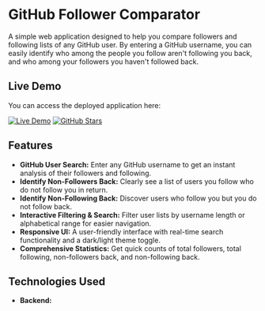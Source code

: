 # GitHub Follower Comparator

A simple web application designed to help you compare followers and following lists of any GitHub user. By entering a GitHub username, you can easily identify who among the people you follow aren't following you back, and who among your followers you haven't followed back.

## Live Demo

You can access the deployed application here:

[![Live Demo](https://img.shields.io/badge/Live_Demo-00C7B7?logo=netlify)](https://github-compare-web.vercel.app/)
[![GitHub Stars](https://img.shields.io/github/stars/RissMorisson/GithubCompareWeb?style=social)](https://github.com/RissMorisson/GithubCompareWeb/stargazers)

## Features

* **GitHub User Search:** Enter any GitHub username to get an instant analysis of their followers and following.
* **Identify Non-Followers Back:** Clearly see a list of users you follow who do not follow you in return.
* **Identify Non-Following Back:** Discover users who follow you but you do not follow back.
* **Interactive Filtering & Search:** Filter user lists by username length or alphabetical range for easier navigation.
* **Responsive UI:** A user-friendly interface with real-time search functionality and a dark/light theme toggle.
* **Comprehensive Statistics:** Get quick counts of total followers, total following, non-followers back, and non-following back.

## Technologies Used

* **Backend:**
